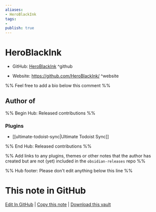 ```yaml
---
aliases:
- HeroBlackInk
tags:
- 
publish: true
---
```


# HeroBlackInk

- GitHub: [HeroBlackInk](https://github.com/HeroBlackInk/) ^github
<!-- - Discord: `@` ^discord-->
- Website: <https://github.com/HeroBlackInk/> ^website
<!-- - [[Publish sites|Publish site]]: <https://> ^publish-->

%% Feel free to add a bio below this comment %%


## Author of

%% Begin Hub: Released contributions %%
### Plugins
- [[ultimate-todoist-sync|Ultimate Todoist Sync]]

%% End Hub: Released contributions %%

%% Add links to any plugins, themes or other notes that the author has created but are not (yet) included in the `obsidian-releases` repo %%

<!--
### Unlisted plugins
-->

<!--
### Others
-->

<!--
## Sponsor this author
-->

<!-- - [[GitHub sponsors]]: [Sponsor @HeroBlackInk on GitHub Sponsors](https://github.com/sponsors/HeroBlackInk) ^github-sponsor-->
<!-- - [[Buy me a coffee]]: <https://> ^buy-me-a-coffee-->
<!-- - [[PayPal]]: <https://> ^paypal-->
<!-- - [[Patreon]]: <https://> ^patreon-->

<!--
## Follow this author
-->

<!-- - [[YouTube Channels|On YouTube]]: <https://> ^youtube-->
<!-- - Twitter: <https://> ^twitter-->
<!-- - ... -->

%% Hub footer: Please don't edit anything below this line %%

# This note in GitHub

<span class="git-footer">[Edit In GitHub](https://github.dev/obsidian-community/obsidian-hub/blob/main/01%20-%20Community/People/HeroBlackInk.md "git-hub-edit-note") | [Copy this note](https://raw.githubusercontent.com/obsidian-community/obsidian-hub/main/01%20-%20Community/People/HeroBlackInk.md "git-hub-copy-note") | [Download this vault](https://github.com/obsidian-community/obsidian-hub/archive/refs/heads/main.zip "git-hub-download-vault") </span>
